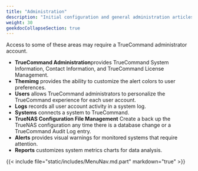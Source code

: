 ```yaml
---
title: "Administration"
description: "Initial configuration and general administration articles."
weight: 30
geekdocCollapseSection: true
---
```


Access to some of these areas may require a TrueCommand administrator account.

* **TrueCommand Administration**provides TrueCommand System Information, Contact Information, and TrueCommand License Management.
* **Themimg** provides the ability to customize the alert colors to user preferences.
* **Users** allows TrueCommand administrators to personalize the TrueCommand experience for each user account.
* **Logs** records all user account activity in a system log.
* **Systems** connects a system to TrueCommand.
* **TrueNAS Configuration File Management** Create a back up the TrueNAS configuration any time there is a database change or a TrueCommand Audit Log entry.
* **Alerts** provides visual warnings for monitored systems that require attention.
* **Reports** customizes system metrics charts for data analysis.


{{< include file="static/includes/MenuNav.md.part" markdown="true" >}}
